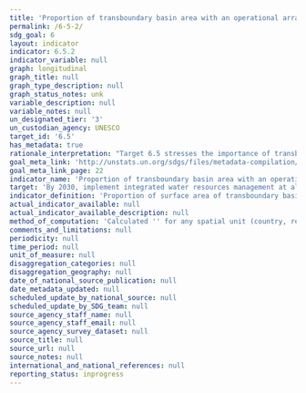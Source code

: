 ```yaml
---
title: 'Proportion of transboundary basin area with an operational arrangement for water cooperation'
permalink: /6-5-2/
sdg_goal: 6
layout: indicator
indicator: 6.5.2
indicator_variable: null
graph: longitudinal
graph_title: null
graph_type_description: null
graph_status_notes: unk
variable_description: null
variable_notes: null
un_designated_tier: '3'
un_custodian_agency: UNESCO
target_id: '6.5'
has_metadata: true
rationale_interpretation: "Target 6.5 stresses the importance of transboundary cooperation to implement integrated water resources management of shared basins, to ensure availability and sustainable management of water resources. \nMost of the world's water resources are shared: transboundary lake and river basins cover nearly one half of the Earth's land surface and account for an estimated 60% of global freshwater. Approximately 40% of the world's population lives in transboundary river and lake basins and over 90% lives in countries that share basins. However, cooperation on shared water resources is in most cases not advanced. \nThe single most important factor enabling transboundary water cooperation is the existence of a cooperation framework (agreement, institution or other adequate arrangement) and it being operational, i.e. ensuring regular dialogue and exchange between riparian countries."
goal_meta_link: 'http://unstats.un.org/sdgs/files/metadata-compilation/Metadata-Goal-6.pdf'
goal_meta_link_page: 22
indicator_name: 'Proportion of transboundary basin area with an operational arrangement for water cooperation'
target: 'By 2030, implement integrated water resources management at all levels, including through transboundary cooperation as appropriate.'
indicator_definition: 'Proportion of surface area of transboundary basins that have an operational arrangement for transboundary water cooperation. Regular meetings of the riparian countries to discuss IWRM and exchange of information are required for an arrangement to be defined as "operational".Concepts: Integrated Water Resources Management (IWRM) is an approach to managing water in a coordinated way. It takes into account the different water sources as well as various users and uses in a given situation, with the aim of maximizing positive social, economic and environmental benefits. It uses catchments and aquifers, as the principle unit of water management, and stresses decentralization of governance structures and active stakeholder participation in decision making. Transboundary basins are surface water or groundwater basins (aquifers) which cross or are located on boundaries between two or more States. An agreement, institutional arrangement and/or an established organization provides a framework for cooperation on transboundary water management. Such a framework is commonly based on an agreement covering different aspects of transboundary water management. Agreements may be interstate, intergovernmental, interministerial or interagency. In addition to an agreement (e.g. a treaty, convention, Memorandum of Understanding), such framework can be provided by a bilateral or multilateral commission or other appropriate institutional arrangements for cooperation. Furthermore, multi-sectoral cooperation institutions can cover for water issues. For a cooperation framework to be considered as "operational", it requires that there are regular meetings of the riparian countries to discuss the integrated management of the water resource and to exchange information.'
actual_indicator_available: null
actual_indicator_available_description: null
method_of_computation: 'Calculated '' for any spatial unit (country, region) '' as the percentage that the total surface area (in km2) of transboundary basins that have an operational arrangement for water cooperation makes up of the total surface area of transboundary basins (km2). GIS data on the extent and location of transboundary basins facilitates the spatial analysis, corresponding datasets available globally.'
comments_and_limitations: null
periodicity: null
time_period: null
unit_of_measure: null
disaggregation_categories: null
disaggregation_geography: null
date_of_national_source_publication: null
date_metadata_updated: null
scheduled_update_by_national_source: null
scheduled_update_by_SDG_team: null
source_agency_staff_name: null
source_agency_staff_email: null
source_agency_survey_dataset: null
source_title: null
source_url: null
source_notes: null
international_and_national_references: null
reporting_status: inprogress
---
```

